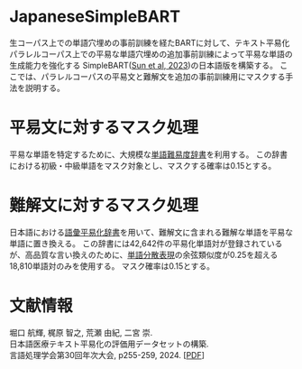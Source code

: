 # JapaneseSimpleBART
生コーパス上での単語穴埋めの事前訓練を経たBARTに対して、テキスト平易化パラレルコーパス上での平易な単語穴埋めの追加事前訓練によって平易な単語の生成能力を強化する
SimpleBART([Sun et al, 2023](https://arxiv.org/abs/2305.12463))の日本語版を構築する。
ここでは、パラレルコーパスの平易文と難解文を追加の事前訓練用にマスクする手法を説明する。

# 平易文に対するマスク処理
平易な単語を特定するために、大規模な[単語難易度辞書](https://github.com/Nishihara-Daiki/lsj)を利用する。
この辞書における初級・中級単語をマスク対象とし、マスクする確率は0.15とする。

# 難解文に対するマスク処理
日本語における[語彙平易化辞書](https://github.com/Nishihara-Daiki/lsj)を用いて、難解文に含まれる難解な単語を平易な単語に置き換える。
この辞書には42,642件の平易化単語対が登録されているが、高品質な言い換えのために、[単語分散表現](https://cl.asahi.com/api_data/wordembedding.html)の余弦類似度が0.25を超える18,810単語対のみを使用する。
マスク確率は0.15とする。

# 文献情報
堀口 航輝, 梶原 智之, 荒瀬 由紀, 二宮 崇.  
日本語医療テキスト平易化の評価用データセットの構築.  
言語処理学会第30回年次大会, p255-259, 2024. [[PDF](https://anlp.jp/proceedings/annual_meeting/2024/pdf_dir/P1-21.pdf)]
